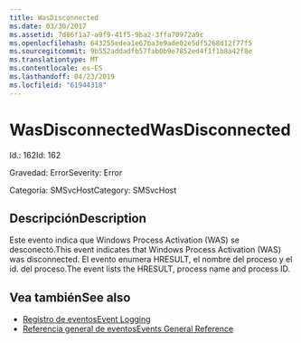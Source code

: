 ```yaml
---
title: WasDisconnected
ms.date: 03/30/2017
ms.assetid: 7d86f1a7-a9f9-41f5-9ba2-3ffa70972a9c
ms.openlocfilehash: 643255edea1e67ba3e9ade02e5df5268d12f77f5
ms.sourcegitcommit: 9b552addadfb57fab0b9e7852ed4f1f1b8a42f8e
ms.translationtype: MT
ms.contentlocale: es-ES
ms.lasthandoff: 04/23/2019
ms.locfileid: "61944318"
---
```

# <a name="wasdisconnected"></a><span data-ttu-id="b6946-102">WasDisconnected</span><span class="sxs-lookup"><span data-stu-id="b6946-102">WasDisconnected</span></span>
<span data-ttu-id="b6946-103">Id.: 162</span><span class="sxs-lookup"><span data-stu-id="b6946-103">Id: 162</span></span>  
  
 <span data-ttu-id="b6946-104">Gravedad: Error</span><span class="sxs-lookup"><span data-stu-id="b6946-104">Severity: Error</span></span>  
  
 <span data-ttu-id="b6946-105">Categoría: SMSvcHost</span><span class="sxs-lookup"><span data-stu-id="b6946-105">Category: SMSvcHost</span></span>  
  
## <a name="description"></a><span data-ttu-id="b6946-106">Descripción</span><span class="sxs-lookup"><span data-stu-id="b6946-106">Description</span></span>  
 <span data-ttu-id="b6946-107">Este evento indica que Windows Process Activation (WAS) se desconectó.</span><span class="sxs-lookup"><span data-stu-id="b6946-107">This event indicates that Windows Process Activation (WAS) was disconnected.</span></span> <span data-ttu-id="b6946-108">El evento enumera HRESULT, el nombre del proceso y el id. del proceso.</span><span class="sxs-lookup"><span data-stu-id="b6946-108">The event lists the HRESULT, process name and process ID.</span></span>  
  
## <a name="see-also"></a><span data-ttu-id="b6946-109">Vea también</span><span class="sxs-lookup"><span data-stu-id="b6946-109">See also</span></span>

- [<span data-ttu-id="b6946-110">Registro de eventos</span><span class="sxs-lookup"><span data-stu-id="b6946-110">Event Logging</span></span>](../../../../../docs/framework/wcf/diagnostics/event-logging/index.md)
- [<span data-ttu-id="b6946-111">Referencia general de eventos</span><span class="sxs-lookup"><span data-stu-id="b6946-111">Events General Reference</span></span>](../../../../../docs/framework/wcf/diagnostics/event-logging/events-general-reference.md)
